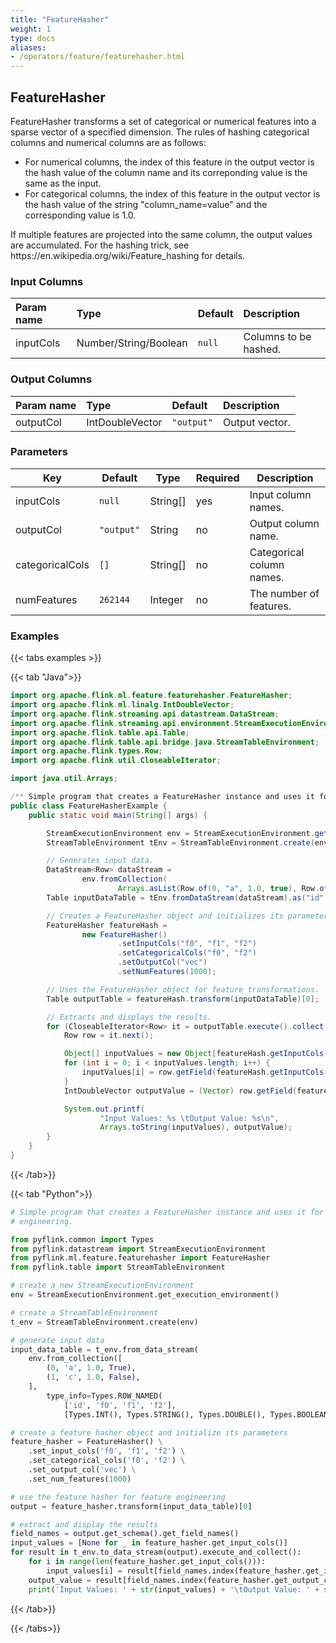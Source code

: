 ```yaml
---
title: "FeatureHasher"
weight: 1
type: docs
aliases:
- /operators/feature/featurehasher.html
---
```


<!--
Licensed to the Apache Software Foundation (ASF) under one
or more contributor license agreements.  See the NOTICE file
distributed with this work for additional information
regarding copyright ownership.  The ASF licenses this file
to you under the Apache License, Version 2.0 (the
"License"); you may not use this file except in compliance
with the License.  You may obtain a copy of the License at

  http://www.apache.org/licenses/LICENSE-2.0

Unless required by applicable law or agreed to in writing,
software distributed under the License is distributed on an
"AS IS" BASIS, WITHOUT WARRANTIES OR CONDITIONS OF ANY
KIND, either express or implied.  See the License for the
specific language governing permissions and limitations
under the License.
-->

## FeatureHasher

FeatureHasher transforms a set of categorical or numerical features into a sparse vector of
a specified dimension. The rules of hashing categorical columns and numerical columns are as
follows:

<ul>
<li>For numerical columns, the index of this feature in the output vector is the hash value of
      the column name and its correponding value is the same as the input.
<li>For categorical columns, the index of this feature in the output vector is the hash value
      of the string "column_name=value" and the corresponding value is 1.0.
</ul>

<p>If multiple features are projected into the same column, the output values are accumulated.
For the hashing trick, see https://en.wikipedia.org/wiki/Feature_hashing for details.

### Input Columns

| Param name | Type                  | Default | Description           |
|:-----------|:----------------------|:--------|:----------------------|
| inputCols  | Number/String/Boolean | `null`  | Columns to be hashed. |

### Output Columns

| Param name | Type   | Default    | Description    |
|:-----------|:-------|:-----------|:---------------|
| outputCol  | IntDoubleVector | `"output"` | Output vector. |

### Parameters

| Key             | Default    | Type      | Required | Description               |
|-----------------|------------|-----------|----------|---------------------------|
| inputCols       | `null`     | String[]  | yes      | Input column names.       |
| outputCol       | `"output"` | String    | no       | Output column name.       |
| categoricalCols | `[]`       | String[]  | no       | Categorical column names. |
| numFeatures     | `262144`   | Integer   | no       | The number of features.   |
### Examples

{{< tabs examples >}}

{{< tab "Java">}}

```java
import org.apache.flink.ml.feature.featurehasher.FeatureHasher;
import org.apache.flink.ml.linalg.IntDoubleVector;
import org.apache.flink.streaming.api.datastream.DataStream;
import org.apache.flink.streaming.api.environment.StreamExecutionEnvironment;
import org.apache.flink.table.api.Table;
import org.apache.flink.table.api.bridge.java.StreamTableEnvironment;
import org.apache.flink.types.Row;
import org.apache.flink.util.CloseableIterator;

import java.util.Arrays;

/** Simple program that creates a FeatureHasher instance and uses it for feature engineering. */
public class FeatureHasherExample {
    public static void main(String[] args) {

        StreamExecutionEnvironment env = StreamExecutionEnvironment.getExecutionEnvironment();
        StreamTableEnvironment tEnv = StreamTableEnvironment.create(env);

        // Generates input data.
        DataStream<Row> dataStream =
                env.fromCollection(
                        Arrays.asList(Row.of(0, "a", 1.0, true), Row.of(1, "c", 1.0, false)));
        Table inputDataTable = tEnv.fromDataStream(dataStream).as("id", "f0", "f1", "f2");

        // Creates a FeatureHasher object and initializes its parameters.
        FeatureHasher featureHash =
                new FeatureHasher()
                        .setInputCols("f0", "f1", "f2")
                        .setCategoricalCols("f0", "f2")
                        .setOutputCol("vec")
                        .setNumFeatures(1000);

        // Uses the FeatureHasher object for feature transformations.
        Table outputTable = featureHash.transform(inputDataTable)[0];

        // Extracts and displays the results.
        for (CloseableIterator<Row> it = outputTable.execute().collect(); it.hasNext(); ) {
            Row row = it.next();

            Object[] inputValues = new Object[featureHash.getInputCols().length];
            for (int i = 0; i < inputValues.length; i++) {
                inputValues[i] = row.getField(featureHash.getInputCols()[i]);
            }
            IntDoubleVector outputValue = (Vector) row.getField(featureHash.getOutputCol());

            System.out.printf(
                    "Input Values: %s \tOutput Value: %s\n",
                    Arrays.toString(inputValues), outputValue);
        }
    }
}

```

{{< /tab>}}

{{< tab "Python">}}

```python
# Simple program that creates a FeatureHasher instance and uses it for feature
# engineering.

from pyflink.common import Types
from pyflink.datastream import StreamExecutionEnvironment
from pyflink.ml.feature.featurehasher import FeatureHasher
from pyflink.table import StreamTableEnvironment

# create a new StreamExecutionEnvironment
env = StreamExecutionEnvironment.get_execution_environment()

# create a StreamTableEnvironment
t_env = StreamTableEnvironment.create(env)

# generate input data
input_data_table = t_env.from_data_stream(
    env.from_collection([
        (0, 'a', 1.0, True),
        (1, 'c', 1.0, False),
    ],
        type_info=Types.ROW_NAMED(
            ['id', 'f0', 'f1', 'f2'],
            [Types.INT(), Types.STRING(), Types.DOUBLE(), Types.BOOLEAN()])))

# create a feature hasher object and initialize its parameters
feature_hasher = FeatureHasher() \
    .set_input_cols('f0', 'f1', 'f2') \
    .set_categorical_cols('f0', 'f2') \
    .set_output_col('vec') \
    .set_num_features(1000)

# use the feature hasher for feature engineering
output = feature_hasher.transform(input_data_table)[0]

# extract and display the results
field_names = output.get_schema().get_field_names()
input_values = [None for _ in feature_hasher.get_input_cols()]
for result in t_env.to_data_stream(output).execute_and_collect():
    for i in range(len(feature_hasher.get_input_cols())):
        input_values[i] = result[field_names.index(feature_hasher.get_input_cols()[i])]
    output_value = result[field_names.index(feature_hasher.get_output_col())]
    print('Input Values: ' + str(input_values) + '\tOutput Value: ' + str(output_value))

```

{{< /tab>}}

{{< /tabs>}}
